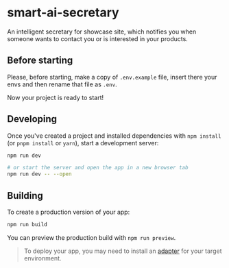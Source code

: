 # smart-ai-secretary

An intelligent secretary for showcase site, which notifies you when someone wants to contact you or is interested in your products. 

## Before starting
Please, before starting, make a copy of `.env.example` file, insert there your envs and then rename that file as `.env`. 

Now your project is ready to start!
## Developing

Once you've created a project and installed dependencies with `npm install` (or `pnpm install` or `yarn`), start a development server:

```bash
npm run dev

# or start the server and open the app in a new browser tab
npm run dev -- --open
```

## Building

To create a production version of your app:

```bash
npm run build
```

You can preview the production build with `npm run preview`.

> To deploy your app, you may need to install an [adapter](https://kit.svelte.dev/docs/adapters) for your target environment.
